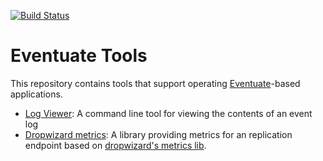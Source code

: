[![Build Status](https://travis-ci.org/RBMHTechnology/eventuate-tools.svg?branch=master)](https://travis-ci.org/RBMHTechnology/eventuate-tools)

Eventuate Tools
===============

This repository contains tools that support operating 
[Eventuate](https://github.com/RBMHTechnology/eventuate)-based applications.

- [Log Viewer](log-viewer/README.md): A command line tool for viewing the contents 
  of an event log
- [Dropwizard metrics](dropwizard-metrics/README.md): A library providing metrics for an 
  replication endpoint based on [dropwizard's metrics lib](http://metrics.dropwizard.io/3.1.0/).
